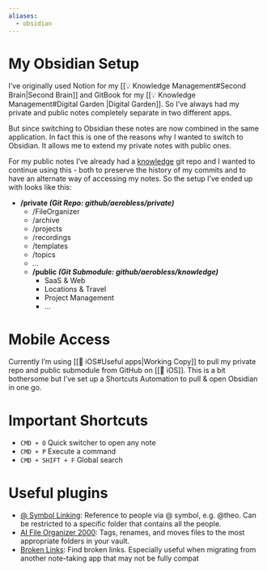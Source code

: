 ```yaml
---
aliases:
  - obsidian
---
```

# My Obsidian Setup

I’ve originally used Notion for my [[💡 Knowledge Management#Second Brain|Second Brain]] and GitBook for my [[💡 Knowledge Management#Digital Garden |Digital Garden]]. So I’ve always had my private and public notes completely separate in two different apps.

But since switching to Obsidian these notes are now combined in the same application. In fact this is one of the reasons why I wanted to switch to Obsidian. It allows me to extend my private notes with public ones.

For my public notes I’ve already had a [knowledge](https://github.com/aerobless/knowledge) git repo and I wanted to continue using this - both to preserve the history of my commits and to have an alternate way of accessing my notes. So the setup I’ve ended up with looks like this:

* **/private *(Git Repo: github/aerobless/private)***
	* /FileOrganizer
	* /archive
	* /projects
	* /recordings
	* /templates
	* /topics
	* …
	* **/public  *(Git Submodule: github/aerobless/knowledge)***
		* SaaS & Web
		* Locations & Travel
		* Project Management
		* …

# Mobile Access

Currently I’m using [[📱 iOS#Useful apps|Working Copy]] to pull my private repo and public submodule from GitHub on [[📱 iOS]]. This is a bit bothersome but I’ve set up a Shortcuts Automation to pull & open Obsidian in one go.

# Important Shortcuts

- `CMD + O` Quick switcher to open any note
- `CMD + P` Execute a command
- `CMD + SHIFT + F` Global search

# Useful plugins

- [@ Symbol Linking](https://github.com/Ebonsignori/obsidian-at-symbol-linking): Reference to people via @ symbol, e.g. @theo. Can be restricted to a specific folder that contains all the people.
- [AI File Organizer 2000](https://github.com/different-ai/file-organizer-2000): Tags, renames, and moves files to the most appropriate folders in your vault.
- [Broken Links](https://github.com/ipshing/obsidian-broken-links): Find broken links. Especially useful when migrating from another note-taking app that may not be fully compat 